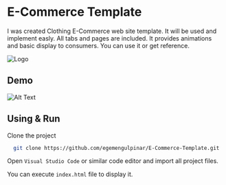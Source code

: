 # E-Commerce Template
I was created Clothing E-Commerce web site template. It will be used and implement easly. All tabs and pages are included.
It provides animations and basic display to consumers. You can use it or get reference.



![Logo](https://www.linkpicture.com/q/screenshot_ecommerce.png)





## Demo



![Alt Text](https://media.giphy.com/media/UMjfSRTpU5XSYp6FnD/source.gif?cid=790b7611b2e5c6aaf34752aeb223b97525a071ca1b8db785&rid=source.gif&ct=g)
  
## Using & Run 

Clone the project

```bash
  git clone https://github.com/egemengulpinar/E-Commerce-Template.git
```


Open `Visual Studio Code` or similar code editor  and import all project files.

You can execute `index.html` file to display it.









